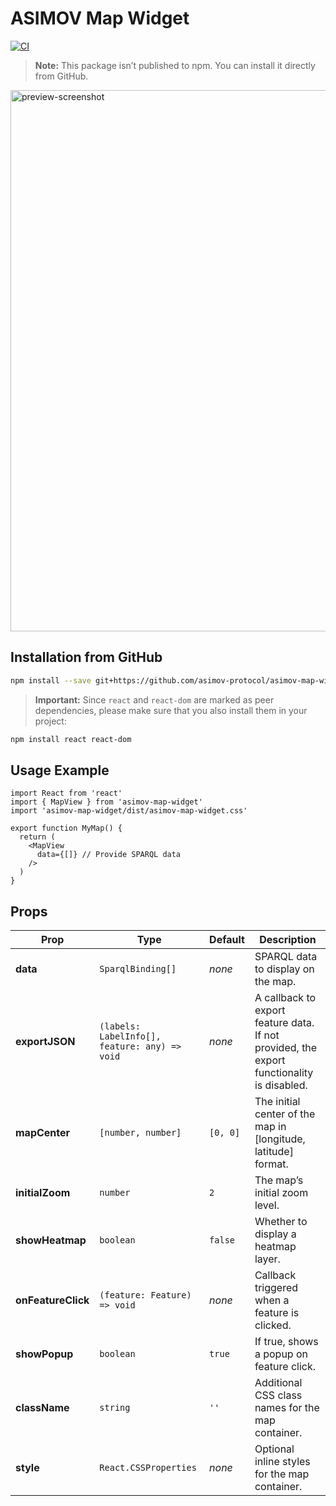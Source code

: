 # ASIMOV Map Widget

[![CI](https://github.com/asimov-protocol/asimov-map-widget/actions/workflows/ci.yml/badge.svg)](https://github.com/asimov-protocol/asimov-map-widget/actions/workflows/ci.yml)

> **Note:** This package isn’t published to npm. You can install it directly from GitHub.

<img width="866" alt="preview-screenshot" src="https://github.com/user-attachments/assets/c964f5ff-1d4d-4450-9592-aa31537c2076" />

## Installation from GitHub

```bash
npm install --save git+https://github.com/asimov-protocol/asimov-map-widget.git
```

>**Important:** Since `react` and `react-dom` are marked as peer dependencies, please make sure that you also install them in your project:

```bash
npm install react react-dom
```

## Usage Example

```tsx
import React from 'react'
import { MapView } from 'asimov-map-widget'
import 'asimov-map-widget/dist/asimov-map-widget.css'

export function MyMap() {
  return (
    <MapView
      data={[]} // Provide SPARQL data
    />
  )
}
```

## Props

| Prop               | Type                                          | Default   | Description                                                                                  |
|--------------------|-----------------------------------------------|-----------|----------------------------------------------------------------------------------------------|
| **data**           | `SparqlBinding[]`                             | *none*    | SPARQL data to display on the map.                                                           |
| **exportJSON**     | `(labels: LabelInfo[], feature: any) => void`   | *none*    | A callback to export feature data. If not provided, the export functionality is disabled.    |
| **mapCenter**      | `[number, number]`                            | `[0, 0]`  | The initial center of the map in [longitude, latitude] format.                               |
| **initialZoom**    | `number`                                      | `2`       | The map’s initial zoom level.                                                                |
| **showHeatmap**    | `boolean`                                     | `false`   | Whether to display a heatmap layer.                                                          |
| **onFeatureClick** | `(feature: Feature) => void`                    | *none*    | Callback triggered when a feature is clicked.                                              |
| **showPopup**      | `boolean`                                     | `true`    | If true, shows a popup on feature click.                                                     |
| **className**      | `string`                                      | `''`      | Additional CSS class names for the map container.                                            |
| **style**          | `React.CSSProperties`                         | *none*    | Optional inline styles for the map container.                                                |
